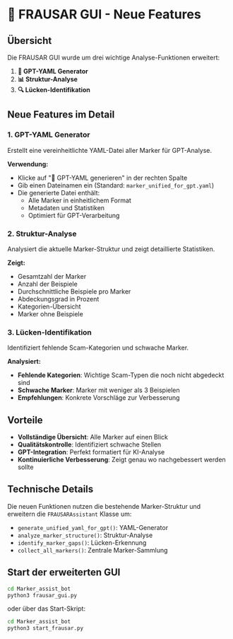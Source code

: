 # 🚀 FRAUSAR GUI - Neue Features

## Übersicht
Die FRAUSAR GUI wurde um drei wichtige Analyse-Funktionen erweitert:

1. **🤖 GPT-YAML Generator**
2. **📊 Struktur-Analyse**
3. **🔍 Lücken-Identifikation**

## Neue Features im Detail

### 1. GPT-YAML Generator
Erstellt eine vereinheitlichte YAML-Datei aller Marker für GPT-Analyse.

**Verwendung:**
- Klicke auf "🤖 GPT-YAML generieren" in der rechten Spalte
- Gib einen Dateinamen ein (Standard: `marker_unified_for_gpt.yaml`)
- Die generierte Datei enthält:
  - Alle Marker in einheitlichem Format
  - Metadaten und Statistiken
  - Optimiert für GPT-Verarbeitung

### 2. Struktur-Analyse
Analysiert die aktuelle Marker-Struktur und zeigt detaillierte Statistiken.

**Zeigt:**
- Gesamtzahl der Marker
- Anzahl der Beispiele
- Durchschnittliche Beispiele pro Marker
- Abdeckungsgrad in Prozent
- Kategorien-Übersicht
- Marker ohne Beispiele

### 3. Lücken-Identifikation
Identifiziert fehlende Scam-Kategorien und schwache Marker.

**Analysiert:**
- **Fehlende Kategorien**: Wichtige Scam-Typen die noch nicht abgedeckt sind
- **Schwache Marker**: Marker mit weniger als 3 Beispielen
- **Empfehlungen**: Konkrete Vorschläge zur Verbesserung

## Vorteile

- **Vollständige Übersicht**: Alle Marker auf einen Blick
- **Qualitätskontrolle**: Identifiziert schwache Stellen
- **GPT-Integration**: Perfekt formatiert für KI-Analyse
- **Kontinuierliche Verbesserung**: Zeigt genau wo nachgebessert werden sollte

## Technische Details

Die neuen Funktionen nutzen die bestehende Marker-Struktur und erweitern die `FRAUSARAssistant` Klasse um:
- `generate_unified_yaml_for_gpt()`: YAML-Generator
- `analyze_marker_structure()`: Struktur-Analyse
- `identify_marker_gaps()`: Lücken-Erkennung
- `collect_all_markers()`: Zentrale Marker-Sammlung

## Start der erweiterten GUI

```bash
cd Marker_assist_bot
python3 frausar_gui.py
```

oder über das Start-Skript:

```bash
cd Marker_assist_bot
python3 start_frausar.py
``` 